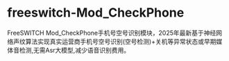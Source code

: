# freeswitch-Mod_CheckPhone
FreeSWITCH Mod_CheckPhone手机号空号识别模块，2025年最新基于神经网络声纹算法实现真实运营商手机号空号识别(空号检测)+关机等异常状态或早期媒体音检测,无需Asr大模型,减少语音识别费用。
